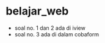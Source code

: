 # belajar_web
<ul>
<li>soal no. 1 dan 2 ada di iview</li>
<li>soal no. 3 ada di dalam cobaform</li>
</ul>


